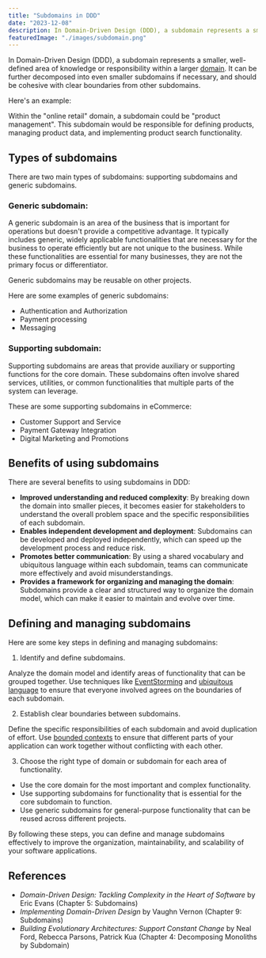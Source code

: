 ```yaml
---
title: "Subdomains in DDD"
date: "2023-12-08"
description: In Domain-Driven Design (DDD), a subdomain represents a smaller, well-defined area of knowledge or responsibility within a larger domain.
featuredImage: "./images/subdomain.png"
---
```


In Domain-Driven Design (DDD), a subdomain represents a smaller, well-defined area of knowledge or responsibility within a larger [domain](./domain). It can be further decomposed into even smaller subdomains if necessary, and should be cohesive with clear boundaries from other subdomains.

Here's an example:

Within the "online retail" domain, a subdomain could be "product management". This subdomain would be responsible for defining products, managing product data, and implementing product search functionality.

## Types of subdomains

There are two main types of subdomains: supporting subdomains and generic subdomains.

### Generic subdomain:

A generic subdomain is an area of the business that is important for operations but doesn't provide a competitive advantage. It typically includes generic, widely applicable functionalities that are necessary for the business to operate efficiently but are not unique to the business. While these functionalities are essential for many businesses, they are not the primary focus or differentiator.

Generic subdomains may be reusable on other projects.

Here are some examples of generic subdomains:

- Authentication and Authorization
- Payment processing
- Messaging

### Supporting subdomain:

Supporting subdomains are areas that provide auxiliary or supporting functions for the core domain. These subdomains often involve shared services, utilities, or common functionalities that multiple parts of the system can leverage.

These are some supporting subdomains in eCommerce:

- Customer Support and Service
- Payment Gateway Integration
- Digital Marketing and Promotions

## Benefits of using subdomains

There are several benefits to using subdomains in DDD:

- **Improved understanding and reduced complexity**: By breaking down the domain into smaller pieces, it becomes easier for stakeholders to understand the overall problem space and the specific responsibilities of each subdomain.
- **Enables independent development and deployment**: Subdomains can be developed and deployed independently, which can speed up the development process and reduce risk.
- **Promotes better communication**: By using a shared vocabulary and ubiquitous language within each subdomain, teams can communicate more effectively and avoid misunderstandings.
- **Provides a framework for organizing and managing the domain**: Subdomains provide a clear and structured way to organize the domain model, which can make it easier to maintain and evolve over time.

## Defining and managing subdomains

Here are some key steps in defining and managing subdomains:

1. Identify and define subdomains.

Analyze the domain model and identify areas of functionality that can be grouped together.
Use techniques like [EventStorming](./eventstorming) and [ubiquitous language](./ubiquitous-language) to ensure that everyone involved agrees on the boundaries of each subdomain.

2. Establish clear boundaries between subdomains.

Define the specific responsibilities of each subdomain and avoid duplication of effort.
Use [bounded contexts](./bounded-context) to ensure that different parts of your application can work together without conflicting with each other.

3. Choose the right type of domain or subdomain for each area of functionality.

- Use the core domain for the most important and complex functionality.
- Use supporting subdomains for functionality that is essential for the core subdomain to function.
- Use generic subdomains for general-purpose functionality that can be reused across different projects.

By following these steps, you can define and manage subdomains effectively to improve the organization, maintainability, and scalability of your software applications.

## References

- *Domain-Driven Design: Tackling Complexity in the Heart of Software* by Eric Evans (Chapter 5: Subdomains)
- *Implementing Domain-Driven Design* by Vaughn Vernon (Chapter 9: Subdomains)
- *Building Evolutionary Architectures: Support Constant Change* by Neal Ford, Rebecca Parsons, Patrick Kua (Chapter 4: Decomposing Monoliths by Subdomain)
